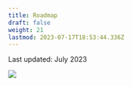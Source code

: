 ```yaml
---
title: Roadmap
draft: false
weight: 21
lastmod: 2023-07-17T18:53:44.336Z
---
```


Last updated: July 2023


<a href="/images/decibling-roadmap.jpg" target="_blank">![](/images/decibling-roadmap.jpg)</a>

